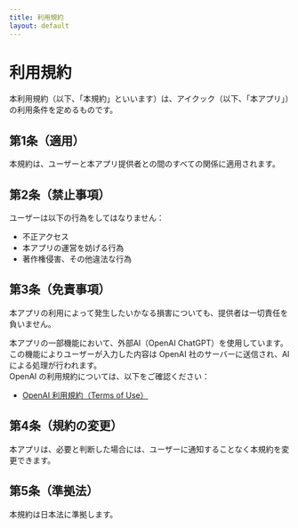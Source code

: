```yaml
---
title: 利用規約
layout: default
---
```


# 利用規約

本利用規約（以下、「本規約」といいます）は、アイクック（以下、「本アプリ」）の利用条件を定めるものです。

## 第1条（適用）
本規約は、ユーザーと本アプリ提供者との間のすべての関係に適用されます。

## 第2条（禁止事項）　
ユーザーは以下の行為をしてはなりません：
- 不正アクセス
- 本アプリの運営を妨げる行為
- 著作権侵害、その他違法な行為

## 第3条（免責事項）
本アプリの利用によって発生したいかなる損害についても、提供者は一切責任を負いません。

本アプリの一部機能において、外部AI（OpenAI ChatGPT）を使用しています。  
この機能によりユーザーが入力した内容は OpenAI 社のサーバーに送信され、AI による処理が行われます。  
OpenAI の利用規約については、以下をご確認ください：

- [OpenAI 利用規約（Terms of Use）](https://openai.com/policies/terms-of-use)

## 第4条（規約の変更）
本アプリは、必要と判断した場合には、ユーザーに通知することなく本規約を変更できます。

## 第5条（準拠法）
本規約は日本法に準拠します。
